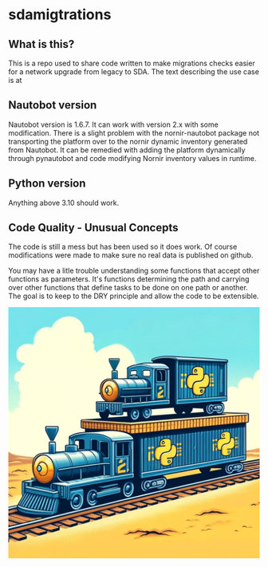 # sdamigtrations

## What is this?

This is a repo used to share code written to make migrations checks easier for a network upgrade from legacy to SDA. The text describing the use case is at <replace with url>

## Nautobot version

Nautobot version is 1.6.7. It can work with version 2.x with some modification. There is a slight problem with the nornir-nautobot package not transporting the platform over to the nornir dynamic inventory generated from Nautobot. It can be remedied with adding the platform dynamically through pynautobot and code modifying Nornir inventory values in runtime.

## Python version

Anything above 3.10 should work.

## Code Quality - Unusual Concepts

The code is still a mess but has been used so it does work. Of course modifications were made to make sure no real data is published on github.

You may have a litle trouble understanding some functions that accept other functions as parameters. It's functions determining the path and carrying over other functions that define tasks to be done on one path or another. The goal is to keep to the DRY principle and allow the code to be extensible.

![alt text](trainontrain3.png)
